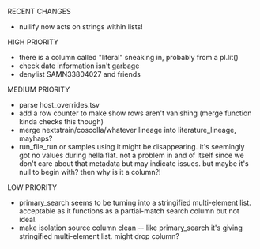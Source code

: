 RECENT CHANGES
* nullify now acts on strings within lists!

HIGH PRIORITY
* there is a column called "literal" sneaking in, probably from a pl.lit()
* check date information isn't garbage
* denylist SAMN33804027 and friends 

MEDIUM PRIORITY
* parse host_overrides.tsv
* add a row counter to make show rows aren't vanishing (merge function kinda checks this though)
* merge nextstrain/coscolla/whatever lineage into literature_lineage, mayhaps?
* run_file_run or samples using it might be disappearing. it's seemingly got no values during hella flat. not a problem in and of itself since we don't care about that metadata but may indicate issues. but maybe it's null to begin with? then why is it a column?!



LOW PRIORITY
* primary_search seems to be turning into a stringified multi-element list. acceptable as it functions as a partial-match search column but not ideal.
* make isolation source column clean -- like primary_search it's giving stringified multi-element list. might drop column?





